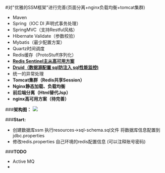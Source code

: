 #对"优雅的SSM框架"进行完善(页面分离+nginx负载均衡+tomcat集群)
- Maven
- Spring（IOC DI 声明式事务处理）
- SpringMVC（支持Restful风格）
- Hibernate Validate（参数校验）
- Mybatis（最少配置方案）
- Quartz时间调度
- Redis缓存（ProtoStuff序列化）
- **[Redis Sentinel主从高可用方案](http://wosyingjun.iteye.com/blog/2289593)**
- **[Druid（数据源配置 sql防注入 sql性能监控)](http://wosyingjun.iteye.com/blog/2306139)**
- 统一的异常处理
- **Tomcat集群（Redis共享Session）**
- **Nginx静态加载、负载均衡**
- **前后端分离（Html替代Jsp）**
- **nginx高可用方案（待完善）**  

###**架构图：**
![](http://i.imgur.com/Xtpg3od.png)

###**Start:**
- 创建数据库ssm 执行resources->sql-schema.sql文件  将数据库信息配置到jdbc.properties
- 修改redis.properties  自己环境的redis配置信息 (可以注释账号密码)

###**TODO**
- Active MQ
-